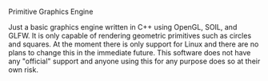 Primitive Graphics Engine

Just a basic graphics engine written in C++ using OpenGL, SOIL, and GLFW. It is only capable of rendering geometric primitives such as circles and squares. At the moment there is only support for Linux and there are no plans to change this in the immediate future.  This software does not have any "official" support and anyone using this for any purpose does so at their own risk.
